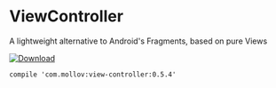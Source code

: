 # ViewController
A lightweight alternative to Android's Fragments, based on pure Views

[ ![Download](https://api.bintray.com/packages/svetlin-mollov/maven/view-controller/images/download.svg) ](https://bintray.com/svetlin-mollov/maven/view-controller/_latestVersion)

```
compile 'com.mollov:view-controller:0.5.4'
```
